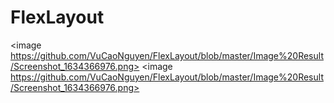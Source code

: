 # FlexLayout

<image https://github.com/VuCaoNguyen/FlexLayout/blob/master/Image%20Result/Screenshot_1634366976.png>
<image https://github.com/VuCaoNguyen/FlexLayout/blob/master/Image%20Result/Screenshot_1634366976.png>
